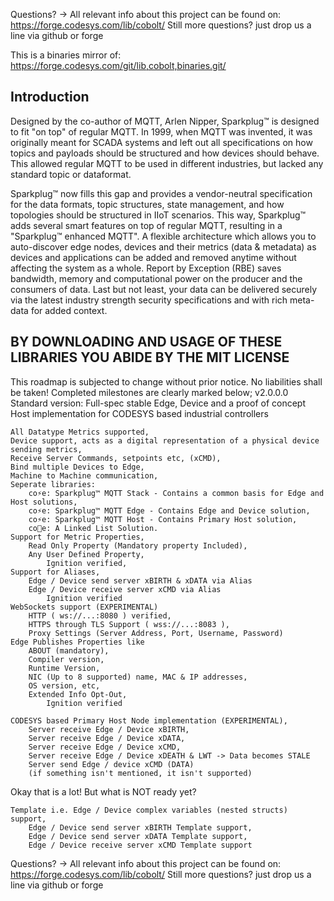Questions? -> All relevant info about this project can be found on: https://forge.codesys.com/lib/cobolt/
Still more questions? just drop us a line via github or forge

This is a binaries mirror of: https://forge.codesys.com/git/lib,cobolt,binaries.git/

## Introduction
Designed by the co-author of MQTT, Arlen Nipper, Sparkplug™ is designed to fit "on top" of regular MQTT. In 1999, when MQTT was invented, it was originally meant for SCADA systems and left out all specifications on how topics and payloads should be structured and how devices should behave. This allowed regular MQTT to be used in different industries, but lacked any standard topic or dataformat.

Sparkplug™ now fills this gap and provides a vendor-neutral specification for the data formats, topic structures, state management, and how topologies should be structured in IIoT scenarios. This way, Sparkplug™ adds several smart features on top of regular MQTT, resulting in a "Sparkplug™ enhanced MQTT". A flexible architecture which allows you to auto-discover edge nodes, devices and their metrics (data & metadata) as devices and applications can be added and removed anytime without affecting the system as a whole. Report by Exception (RBE) saves bandwidth, memory and computational power on the producer and the consumers of data. Last but not least, your data can be delivered securely via the latest industry strength security specifications and with rich meta-data for added context. 

## BY DOWNLOADING AND USAGE OF THESE LIBRARIES YOU ABIDE BY THE MIT LICENSE

This roadmap is subjected to change without prior notice. No liabilities shall be taken! Completed milestones are clearly marked below;
v2.0.0.0 Standard version: Full-spec stable Edge, Device and a proof of concept Host implementation for CODESYS based industrial controllers

    All Datatype Metrics supported,
    Device support, acts as a digital representation of a physical device sending metrics,
    Receive Server Commands, setpoints etc, (xCMD),
    Bind multiple Devices to Edge,
    Machine to Machine communication,
    Seperate libraries:
        co⚡e: Sparkplug™ MQTT Stack - Contains a common basis for Edge and Host solutions,
        co⚡e: Sparkplug™ MQTT Edge - Contains Edge and Device solution,
        co⚡e: Sparkplug™ MQTT Host - Contains Primary Host solution,
        co🔗e: A Linked List Solution.
    Support for Metric Properties,
        Read Only Property (Mandatory property Included),
        Any User Defined Property,
            Ignition verified,
    Support for Aliases,
        Edge / Device send server xBIRTH & xDATA via Alias
        Edge / Device receive server xCMD via Alias
            Ignition verified
    WebSockets support (EXPERIMENTAL)
        HTTP ( ws://...:8080 ) verified,
        HTTPS through TLS Support ( wss://...:8083 ),
        Proxy Settings (Server Address, Port, Username, Password)
    Edge Publishes Properties like
        ABOUT (mandatory),
        Compiler version,
        Runtime Version,
        NIC (Up to 8 supported) name, MAC & IP addresses,
        OS version, etc,
        Extended Info Opt-Out,
            Ignition verified
            
    CODESYS based Primary Host Node implementation (EXPERIMENTAL),
        Server receive Edge / Device xBIRTH,
        Server receive Edge / Device xDATA,
        Server receive Edge / Device xCMD,
        Server receive Edge / Device xDEATH & LWT -> Data becomes STALE
        Server send Edge / device xCMD (DATA)
        (if something isn't mentioned, it isn't supported)


Okay that is a lot! But what is NOT ready yet?

    Template i.e. Edge / Device complex variables (nested structs) support,
        Edge / Device send server xBIRTH Template support,
        Edge / Device send server xDATA Template support,
        Edge / Device receive server xCMD Template support
        
Questions? -> All relevant info about this project can be found on: https://forge.codesys.com/lib/cobolt/
Still more questions? just drop us a line via github or forge

